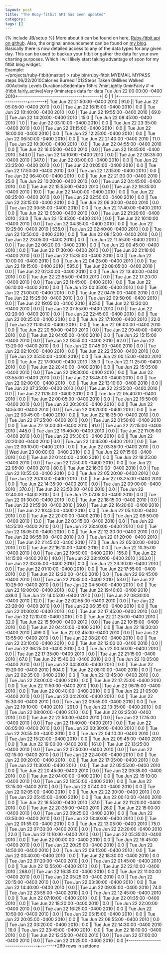 ```yaml
---
layout: post
title: "The Ruby-fitbit API has been updated"
category:
tags: []
---
```

{% include JB/setup %}
More about it can be found on here, [Ruby-fitbit api on github](http://github.com/danmayer/ruby-fitbit). Also, the original announcement can be found on [my blog](/assets/2010/05/ruby_fitbit_api.php).<br />Basically there is now detailed access to any of the data types for any given day. This can be used to backup your fitbit or gather the data for your own charting purposes. Which I will likely start taking advantage of soon for my fitbit blog widget.<br />Example:<br />~/projects/ruby-fitbit(master) > ruby bin/ruby-fitbit MYEMAIL MYPASS steps 06/22/2010Calories Burned 1012Steps Taken 0Milkes Walked .00Activity Levels Durations:Sedentary 16hrs 7minLightly 0minFairly # => {fitbit.fairly_active}Very 0minsteps data for data Tue Jun 22 00:00:00 -0400 2010+--------------------------------+-------+| 0                              | 1     |+--------------------------------+-------+| Tue Jun 22 21:50:00 -0400 2010 | 91.0  || Tue Jun 22 05:05:00 -0400 2010 | 0.0   || Tue Jun 22 16:15:00 -0400 2010 | 0.0   || Tue Jun 22 10:40:00 -0400 2010 | 0.0   || Tue Jun 22 19:55:00 -0400 2010 | 69.0  || Tue Jun 22 14:20:00 -0400 2010 | 15.0  || Tue Jun 22 08:45:00 -0400 2010 | 1.0   || Tue Jun 22 03:10:00 -0400 2010 | 0.0   || Tue Jun 22 23:35:00 -0400 2010 | 0.0   || Tue Jun 22 01:15:00 -0400 2010 | 0.0   || Tue Jun 22 18:00:00 -0400 2010 | 0.0   || Tue Jun 22 12:25:00 -0400 2010 | 0.0   || Tue Jun 22 06:50:00 -0400 2010 | 0.0   || Tue Jun 22 21:40:00 -0400 2010 | 11.0  || Tue Jun 22 10:30:00 -0400 2010 | 0.0   || Tue Jun 22 04:55:00 -0400 2010 | 0.0   || Tue Jun 22 16:05:00 -0400 2010 | 0.0   || Tue Jun 22 19:45:00 -0400 2010 | 543.0 || Tue Jun 22 14:10:00 -0400 2010 | 0.0   || Tue Jun 22 08:35:00 -0400 2010 | 347.0 || Tue Jun 22 03:00:00 -0400 2010 | 0.0   || Tue Jun 22 23:25:00 -0400 2010 | 0.0   || Tue Jun 22 01:05:00 -0400 2010 | 0.0   || Tue Jun 22 17:50:00 -0400 2010 | 0.0   || Tue Jun 22 12:15:00 -0400 2010 | 0.0   || Tue Jun 22 06:40:00 -0400 2010 | 0.0   || Tue Jun 22 21:30:00 -0400 2010 | 25.0  || Tue Jun 22 10:20:00 -0400 2010 | 0.0   || Tue Jun 22 04:45:00 -0400 2010 | 0.0   || Tue Jun 22 15:55:00 -0400 2010 | 0.0   || Tue Jun 22 19:35:00 -0400 2010 | 19.0  || Tue Jun 22 14:00:00 -0400 2010 | 0.0   || Tue Jun 22 08:25:00 -0400 2010 | 0.0   || Tue Jun 22 02:50:00 -0400 2010 | 0.0   || Tue Jun 22 23:15:00 -0400 2010 | 0.0   || Tue Jun 22 06:30:00 -0400 2010 | 0.0   || Tue Jun 22 00:55:00 -0400 2010 | 0.0   || Tue Jun 22 17:40:00 -0400 2010 | 0.0   || Tue Jun 22 12:05:00 -0400 2010 | 0.0   || Tue Jun 22 21:20:00 -0400 2010 | 23.0  || Tue Jun 22 15:45:00 -0400 2010 | 0.0   || Tue Jun 22 10:10:00 -0400 2010 | 0.0   || Tue Jun 22 04:35:00 -0400 2010 | 0.0   || Tue Jun 22 19:25:00 -0400 2010 | 535.0 || Tue Jun 22 02:40:00 -0400 2010 | 0.0   || Tue Jun 22 13:50:00 -0400 2010 | 0.0   || Tue Jun 22 08:15:00 -0400 2010 | 0.0   || Tue Jun 22 23:05:00 -0400 2010 | 0.0   || Tue Jun 22 11:55:00 -0400 2010 | 0.0   || Tue Jun 22 06:20:00 -0400 2010 | 0.0   || Tue Jun 22 00:45:00 -0400 2010 | 0.0   || Tue Jun 22 17:30:00 -0400 2010 | 0.0   || Tue Jun 22 21:10:00 -0400 2010 | 0.0   || Tue Jun 22 15:35:00 -0400 2010 | 0.0   || Tue Jun 22 10:00:00 -0400 2010 | 0.0   || Tue Jun 22 04:25:00 -0400 2010 | 0.0   || Tue Jun 22 19:15:00 -0400 2010 | 595.0 || Tue Jun 22 08:05:00 -0400 2010 | 0.0   || Tue Jun 22 02:30:00 -0400 2010 | 0.0   || Tue Jun 22 13:40:00 -0400 2010 | 0.0   || Tue Jun 22 22:55:00 -0400 2010 | 0.0   || Tue Jun 22 17:20:00 -0400 2010 | 0.0   || Tue Jun 22 11:45:00 -0400 2010 | 0.0   || Tue Jun 22 06:10:00 -0400 2010 | 0.0   || Tue Jun 22 00:35:00 -0400 2010 | 0.0   || Tue Jun 22 21:00:00 -0400 2010 | 0.0   || Tue Jun 22 04:15:00 -0400 2010 | 0.0   || Tue Jun 22 15:25:00 -0400 2010 | 0.0   || Tue Jun 22 09:50:00 -0400 2010 | 0.0   || Tue Jun 22 19:05:00 -0400 2010 | 425.0 || Tue Jun 22 13:30:00 -0400 2010 | 0.0   || Tue Jun 22 07:55:00 -0400 2010 | 0.0   || Tue Jun 22 02:20:00 -0400 2010 | 0.0   || Tue Jun 22 22:45:00 -0400 2010 | 0.0   || Tue Jun 22 00:25:00 -0400 2010 | 0.0   || Tue Jun 22 17:10:00 -0400 2010 | 22.0  || Tue Jun 22 11:35:00 -0400 2010 | 0.0   || Tue Jun 22 06:00:00 -0400 2010 | 0.0   || Tue Jun 22 20:50:00 -0400 2010 | 0.0   || Tue Jun 22 09:40:00 -0400 2010 | 0.0   || Tue Jun 22 04:05:00 -0400 2010 | 0.0   || Tue Jun 22 15:15:00 -0400 2010 | 0.0   || Tue Jun 22 18:55:00 -0400 2010 | 62.0  || Tue Jun 22 13:20:00 -0400 2010 | 0.0   || Tue Jun 22 07:45:00 -0400 2010 | 0.0   || Tue Jun 22 02:10:00 -0400 2010 | 0.0   || Tue Jun 22 22:35:00 -0400 2010 | 0.0   || Tue Jun 22 05:50:00 -0400 2010 | 0.0   || Tue Jun 22 00:15:00 -0400 2010 | 0.0   || Tue Jun 22 17:00:00 -0400 2010 | 35.0  || Tue Jun 22 11:25:00 -0400 2010 | 0.0   || Tue Jun 22 20:40:00 -0400 2010 | 0.0   || Tue Jun 22 15:05:00 -0400 2010 | 0.0   || Tue Jun 22 09:30:00 -0400 2010 | 0.0   || Tue Jun 22 03:55:00 -0400 2010 | 0.0   || Tue Jun 22 18:45:00 -0400 2010 | 0.0   || Tue Jun 22 02:00:00 -0400 2010 | 0.0   || Tue Jun 22 13:10:00 -0400 2010 | 0.0   || Tue Jun 22 07:35:00 -0400 2010 | 0.0   || Tue Jun 22 22:25:00 -0400 2010 | 0.0   || Tue Jun 22 11:15:00 -0400 2010 | 0.0   || Tue Jun 22 05:40:00 -0400 2010 | 0.0   || Tue Jun 22 00:05:00 -0400 2010 | 0.0   || Tue Jun 22 16:50:00 -0400 2010 | 0.0   || Tue Jun 22 20:30:00 -0400 2010 | 0.0   || Tue Jun 22 14:55:00 -0400 2010 | 0.0   || Tue Jun 22 09:20:00 -0400 2010 | 0.0   || Tue Jun 22 03:45:00 -0400 2010 | 0.0   || Tue Jun 22 18:35:00 -0400 2010 | 0.0   || Tue Jun 22 07:25:00 -0400 2010 | 0.0   || Tue Jun 22 01:50:00 -0400 2010 | 0.0   || Tue Jun 22 13:00:00 -0400 2010 | 91.0  || Tue Jun 22 22:15:00 -0400 2010 | 445.0 || Tue Jun 22 16:40:00 -0400 2010 | 0.0   || Tue Jun 22 11:05:00 -0400 2010 | 0.0   || Tue Jun 22 05:30:00 -0400 2010 | 0.0   || Tue Jun 22 20:20:00 -0400 2010 | 0.0   || Tue Jun 22 14:45:00 -0400 2010 | 0.0   || Tue Jun 22 09:10:00 -0400 2010 | 0.0   || Tue Jun 22 03:35:00 -0400 2010 | 0.0   || Wed Jun 23 00:00:00 -0400 2010 | 0.0   || Tue Jun 22 07:15:00 -0400 2010 | 0.0   || Tue Jun 22 01:40:00 -0400 2010 | 0.0   || Tue Jun 22 18:25:00 -0400 2010 | 0.0   || Tue Jun 22 12:50:00 -0400 2010 | 0.0   || Tue Jun 22 22:05:00 -0400 2010 | 80.0  || Tue Jun 22 16:30:00 -0400 2010 | 0.0   || Tue Jun 22 10:55:00 -0400 2010 | 0.0   || Tue Jun 22 05:20:00 -0400 2010 | 0.0   || Tue Jun 22 20:10:00 -0400 2010 | 0.0   || Tue Jun 22 03:25:00 -0400 2010 | 0.0   || Tue Jun 22 14:35:00 -0400 2010 | 0.0   || Tue Jun 22 09:00:00 -0400 2010 | 370.0 || Tue Jun 22 23:50:00 -0400 2010 | 0.0   || Tue Jun 22 12:40:00 -0400 2010 | 0.0   || Tue Jun 22 07:05:00 -0400 2010 | 0.0   || Tue Jun 22 01:30:00 -0400 2010 | 0.0   || Tue Jun 22 18:15:00 -0400 2010 | 0.0   || Tue Jun 22 21:55:00 -0400 2010 | 69.0  || Tue Jun 22 16:20:00 -0400 2010 | 0.0   || Tue Jun 22 10:45:00 -0400 2010 | 0.0   || Tue Jun 22 05:10:00 -0400 2010 | 0.0   || Tue Jun 22 20:00:00 -0400 2010 | 0.0   || Tue Jun 22 08:50:00 -0400 2010 | 13.0  || Tue Jun 22 03:15:00 -0400 2010 | 0.0   || Tue Jun 22 14:25:00 -0400 2010 | 0.0   || Tue Jun 22 23:40:00 -0400 2010 | 0.0   || Tue Jun 22 18:05:00 -0400 2010 | 0.0   || Tue Jun 22 12:30:00 -0400 2010 | 0.0   || Tue Jun 22 06:55:00 -0400 2010 | 0.0   || Tue Jun 22 01:20:00 -0400 2010 | 0.0   || Tue Jun 22 21:45:00 -0400 2010 | 17.0  || Tue Jun 22 05:00:00 -0400 2010 | 0.0   || Tue Jun 22 16:10:00 -0400 2010 | 0.0   || Tue Jun 22 10:35:00 -0400 2010 | 0.0   || Tue Jun 22 19:50:00 -0400 2010 | 155.0 || Tue Jun 22 14:15:00 -0400 2010 | 40.0  || Tue Jun 22 08:40:00 -0400 2010 | 203.0 || Tue Jun 22 03:05:00 -0400 2010 | 0.0   || Tue Jun 22 23:30:00 -0400 2010 | 0.0   || Tue Jun 22 01:10:00 -0400 2010 | 0.0   || Tue Jun 22 17:55:00 -0400 2010 | 0.0   || Tue Jun 22 12:20:00 -0400 2010 | 0.0   || Tue Jun 22 06:45:00 -0400 2010 | 0.0   || Tue Jun 22 21:35:00 -0400 2010 | 53.0  || Tue Jun 22 10:25:00 -0400 2010 | 0.0   || Tue Jun 22 04:50:00 -0400 2010 | 0.0   || Tue Jun 22 16:00:00 -0400 2010 | 0.0   || Tue Jun 22 19:40:00 -0400 2010 | 438.0 || Tue Jun 22 14:05:00 -0400 2010 | 0.0   || Tue Jun 22 08:30:00 -0400 2010 | 12.0  || Tue Jun 22 02:55:00 -0400 2010 | 0.0   || Tue Jun 22 23:20:00 -0400 2010 | 0.0   || Tue Jun 22 06:35:00 -0400 2010 | 0.0   || Tue Jun 22 01:00:00 -0400 2010 | 0.0   || Tue Jun 22 17:45:00 -0400 2010 | 0.0   || Tue Jun 22 12:10:00 -0400 2010 | 0.0   || Tue Jun 22 21:25:00 -0400 2010 | 32.0  || Tue Jun 22 15:50:00 -0400 2010 | 0.0   || Tue Jun 22 10:15:00 -0400 2010 | 0.0   || Tue Jun 22 04:40:00 -0400 2010 | 0.0   || Tue Jun 22 19:30:00 -0400 2010 | 499.0 || Tue Jun 22 02:45:00 -0400 2010 | 0.0   || Tue Jun 22 13:55:00 -0400 2010 | 0.0   || Tue Jun 22 08:20:00 -0400 2010 | 0.0   || Tue Jun 22 23:10:00 -0400 2010 | 0.0   || Tue Jun 22 12:00:00 -0400 2010 | 0.0   || Tue Jun 22 06:25:00 -0400 2010 | 0.0   || Tue Jun 22 00:50:00 -0400 2010 | 0.0   || Tue Jun 22 17:35:00 -0400 2010 | 0.0   || Tue Jun 22 21:15:00 -0400 2010 | 67.0  || Tue Jun 22 15:40:00 -0400 2010 | 0.0   || Tue Jun 22 10:05:00 -0400 2010 | 0.0   || Tue Jun 22 04:30:00 -0400 2010 | 0.0   || Tue Jun 22 19:20:00 -0400 2010 | 604.0 || Tue Jun 22 08:10:00 -0400 2010 | 0.0   || Tue Jun 22 02:35:00 -0400 2010 | 0.0   || Tue Jun 22 13:45:00 -0400 2010 | 0.0   || Tue Jun 22 23:00:00 -0400 2010 | 0.0   || Tue Jun 22 17:25:00 -0400 2010 | 0.0   || Tue Jun 22 11:50:00 -0400 2010 | 10.0  || Tue Jun 22 06:15:00 -0400 2010 | 0.0   || Tue Jun 22 00:40:00 -0400 2010 | 0.0   || Tue Jun 22 21:05:00 -0400 2010 | 0.0   || Tue Jun 22 04:20:00 -0400 2010 | 0.0   || Tue Jun 22 15:30:00 -0400 2010 | 0.0   || Tue Jun 22 09:55:00 -0400 2010 | 0.0   || Tue Jun 22 19:10:00 -0400 2010 | 291.0 || Tue Jun 22 13:35:00 -0400 2010 | 0.0   || Tue Jun 22 08:00:00 -0400 2010 | 0.0   || Tue Jun 22 02:25:00 -0400 2010 | 0.0   || Tue Jun 22 22:50:00 -0400 2010 | 0.0   || Tue Jun 22 17:15:00 -0400 2010 | 0.0   || Tue Jun 22 11:40:00 -0400 2010 | 0.0   || Tue Jun 22 06:05:00 -0400 2010 | 0.0   || Tue Jun 22 00:30:00 -0400 2010 | 0.0   || Tue Jun 22 20:55:00 -0400 2010 | 0.0   || Tue Jun 22 04:10:00 -0400 2010 | 0.0   || Tue Jun 22 15:20:00 -0400 2010 | 0.0   || Tue Jun 22 09:45:00 -0400 2010 | 0.0   || Tue Jun 22 19:00:00 -0400 2010 | 161.0 || Tue Jun 22 13:25:00 -0400 2010 | 0.0   || Tue Jun 22 07:50:00 -0400 2010 | 0.0   || Tue Jun 22 02:15:00 -0400 2010 | 0.0   || Tue Jun 22 22:40:00 -0400 2010 | 0.0   || Tue Jun 22 00:20:00 -0400 2010 | 0.0   || Tue Jun 22 17:05:00 -0400 2010 | 0.0   || Tue Jun 22 11:30:00 -0400 2010 | 0.0   || Tue Jun 22 05:55:00 -0400 2010 | 0.0   || Tue Jun 22 20:45:00 -0400 2010 | 0.0   || Tue Jun 22 09:35:00 -0400 2010 | 0.0   || Tue Jun 22 04:00:00 -0400 2010 | 0.0   || Tue Jun 22 15:10:00 -0400 2010 | 0.0   || Tue Jun 22 18:50:00 -0400 2010 | 0.0   || Tue Jun 22 13:15:00 -0400 2010 | 0.0   || Tue Jun 22 07:40:00 -0400 2010 | 0.0   || Tue Jun 22 02:05:00 -0400 2010 | 0.0   || Tue Jun 22 22:30:00 -0400 2010 | 0.0   || Tue Jun 22 05:45:00 -0400 2010 | 0.0   || Tue Jun 22 00:10:00 -0400 2010 | 0.0   || Tue Jun 22 16:55:00 -0400 2010 | 37.0  || Tue Jun 22 11:20:00 -0400 2010 | 0.0   || Tue Jun 22 20:35:00 -0400 2010 | 26.0  || Tue Jun 22 15:00:00 -0400 2010 | 0.0   || Tue Jun 22 09:25:00 -0400 2010 | 0.0   || Tue Jun 22 03:50:00 -0400 2010 | 0.0   || Tue Jun 22 18:40:00 -0400 2010 | 0.0   || Tue Jun 22 01:55:00 -0400 2010 | 0.0   || Tue Jun 22 13:05:00 -0400 2010 | 75.0  || Tue Jun 22 07:30:00 -0400 2010 | 0.0   || Tue Jun 22 22:20:00 -0400 2010 | 22.0  || Tue Jun 22 11:10:00 -0400 2010 | 0.0   || Tue Jun 22 05:35:00 -0400 2010 | 0.0   || Tue Jun 22 00:00:00 -0400 2010 | 0.0   || Tue Jun 22 16:45:00 -0400 2010 | 0.0   || Tue Jun 22 20:25:00 -0400 2010 | 0.0   || Tue Jun 22 14:50:00 -0400 2010 | 0.0   || Tue Jun 22 09:15:00 -0400 2010 | 0.0   || Tue Jun 22 03:40:00 -0400 2010 | 0.0   || Tue Jun 22 18:30:00 -0400 2010 | 0.0   || Tue Jun 22 07:20:00 -0400 2010 | 0.0   || Tue Jun 22 01:45:00 -0400 2010 | 0.0   || Tue Jun 22 12:55:00 -0400 2010 | 0.0   || Tue Jun 22 22:10:00 -0400 2010 | 268.0 || Tue Jun 22 16:35:00 -0400 2010 | 0.0   || Tue Jun 22 11:00:00 -0400 2010 | 0.0   || Tue Jun 22 05:25:00 -0400 2010 | 0.0   || Tue Jun 22 20:15:00 -0400 2010 | 0.0   || Tue Jun 22 03:30:00 -0400 2010 | 0.0   || Tue Jun 22 14:40:00 -0400 2010 | 0.0   || Tue Jun 22 09:05:00 -0400 2010 | 74.0  || Tue Jun 22 23:55:00 -0400 2010 | 0.0   || Tue Jun 22 12:45:00 -0400 2010 | 0.0   || Tue Jun 22 07:10:00 -0400 2010 | 0.0   || Tue Jun 22 01:35:00 -0400 2010 | 0.0   || Tue Jun 22 18:20:00 -0400 2010 | 0.0   || Tue Jun 22 22:00:00 -0400 2010 | 0.0   || Tue Jun 22 16:25:00 -0400 2010 | 0.0   || Tue Jun 22 10:50:00 -0400 2010 | 0.0   || Tue Jun 22 05:15:00 -0400 2010 | 0.0   || Tue Jun 22 20:05:00 -0400 2010 | 0.0   || Tue Jun 22 08:55:00 -0400 2010 | 0.0   || Tue Jun 22 03:20:00 -0400 2010 | 0.0   || Tue Jun 22 14:30:00 -0400 2010 | 16.0  || Tue Jun 22 23:45:00 -0400 2010 | 0.0   || Tue Jun 22 18:10:00 -0400 2010 | 0.0   || Tue Jun 22 12:35:00 -0400 2010 | 0.0   || Tue Jun 22 07:00:00 -0400 2010 | 0.0   || Tue Jun 22 01:25:00 -0400 2010 | 0.0   |+--------------------------------+-------+289 rows in setdone
